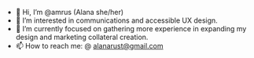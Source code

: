 - 👋 Hi, I’m @amrus (Alana she/her)
- 👀 I’m interested in communications and accessible UX design.  
- 🌱 I’m currently focused on gathering more experience in expanding my design and marketing collateral creation. 
- 📫 How to reach me: @ alanarust@gmail.com

<!---
amrus/amrus is a ✨ special ✨ repository because its `README.md` (this file) appears on your GitHub profile.
You can click the Preview link to take a look at your changes.
--->
